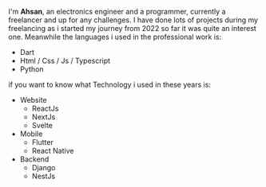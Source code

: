 I'm **Ahsan**, an electronics engineer and a programmer, currently a freelancer and up for any challenges. I have done lots of projects during my freelancing as i started my journey from 2022 so far it was quite an interest one. Meanwhile the languages i used in the professional work is:

- Dart
- Html / Css / Js / Typescript
- Python

if you want to know what Technology i used in these years is:

- Website
  - ReactJs
  - NextJs
  - Svelte
- Mobile
  - Flutter
  - React Native
- Backend
  - Django
  - NestJs

<!--
**AxanIqbal/AxanIqbal** is a ✨ _special_ ✨ repository because its `README.md` (this file) appears on your GitHub profile.

Here are some ideas to get you started:

- 🔭 I’m currently working on ...
- 🌱 I’m currently learning ...
- 👯 I’m looking to collaborate on ...
- 🤔 I’m looking for help with ...
- 💬 Ask me about ...
- 📫 How to reach me: ...
- 😄 Pronouns: ...
- ⚡ Fun fact: ...
-->
